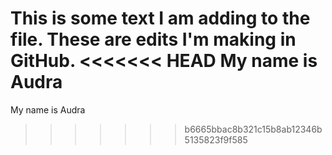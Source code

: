 This is some text I am adding to the file.
These are edits I'm making in GitHub.
<<<<<<< HEAD
My name is Audra
=======
My name is Audra
>>>>>>> b6665bbac8b321c15b8ab12346b5135823f9f585
